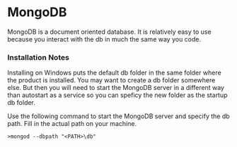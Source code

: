 # MongoDB

MongoDB is a document oriented database. It is relatively easy to use because you interact with the db in much the same way you code.


### Installation Notes

Installing on Windows puts the default db folder in the same folder where the product is installed. You may want to create a db folder somewhere else. But then you will need to start the MongoDB server in a different way than autostart as a service so you can speficy the new folder as the startup db folder.

Use the following command to start the MongoDB server and specify the db path. Fill in the actual path on your machine.

`>mongod --dbpath "<PATH>\db"`


